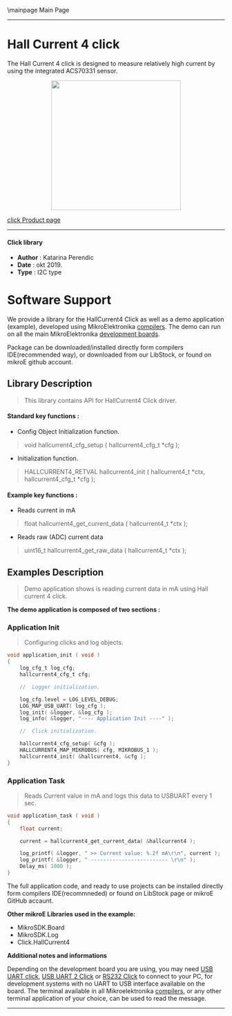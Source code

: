 \mainpage Main Page
 
 

---
# Hall Current 4 click

The Hall Current 4 click is designed to measure relatively high current by using the integrated ACS70331 sensor.

<p align="center">
  <img src="https://download.mikroe.com/images/click_for_ide/hallcurrent4_click.png" height=300px>
</p>

[click Product page](https://www.mikroe.com/hall-current-4-click)

---


#### Click library 

- **Author**        : Katarina Perendic
- **Date**          : okt 2019.
- **Type**          : I2C type


# Software Support

We provide a library for the HallCurrent4 Click 
as well as a demo application (example), developed using MikroElektronika 
[compilers](https://shop.mikroe.com/compilers). 
The demo can run on all the main MikroElektronika [development boards](https://shop.mikroe.com/development-boards).

Package can be downloaded/installed directly form compilers IDE(recommended way), or downloaded from our LibStock, or found on mikroE github account. 

## Library Description

> This library contains API for HallCurrent4 Click driver.

#### Standard key functions :

- Config Object Initialization function.
> void hallcurrent4_cfg_setup ( hallcurrent4_cfg_t *cfg ); 
 
- Initialization function.
> HALLCURRENT4_RETVAL hallcurrent4_init ( hallcurrent4_t *ctx, hallcurrent4_cfg_t *cfg );

#### Example key functions :

- Reads current in mA
> float hallcurrent4_get_current_data ( hallcurrent4_t *ctx );
 
- Reads raw (ADC) current data
> uint16_t hallcurrent4_get_raw_data ( hallcurrent4_t *ctx );

## Examples Description

> Demo application shows is reading current data in mA using Hall current 4 click. 

**The demo application is composed of two sections :**

### Application Init 

> Configuring clicks and log objects.

```c
void application_init ( void )
{
    log_cfg_t log_cfg;
    hallcurrent4_cfg_t cfg;

    //  Logger initialization.

    log_cfg.level = LOG_LEVEL_DEBUG;
    LOG_MAP_USB_UART( log_cfg );
    log_init( &logger, &log_cfg );
    log_info( &logger, "---- Application Init ----" );

    //  Click initialization.

    hallcurrent4_cfg_setup( &cfg );
    HALLCURRENT4_MAP_MIKROBUS( cfg, MIKROBUS_1 );
    hallcurrent4_init( &hallcurrent4, &cfg );
}
```

### Application Task

> Reads Current value in mA and logs this data to USBUART every 1 sec.

```c
void application_task ( void )
{
    float current;

    current = hallcurrent4_get_current_data( &hallcurrent4 );

    log_printf( &logger, " >> Current value: %.2f mA\r\n", current );
    log_printf( &logger, " ------------------------- \r\n" );
    Delay_ms( 1000 );
}
```

The full application code, and ready to use projects can be  installed directly form compilers IDE(recommneded) or found on LibStock page or mikroE GitHub accaunt.

**Other mikroE Libraries used in the example:** 

- MikroSDK.Board
- MikroSDK.Log
- Click.HallCurrent4

**Additional notes and informations**

Depending on the development board you are using, you may need 
[USB UART click](https://shop.mikroe.com/usb-uart-click), 
[USB UART 2 Click](https://shop.mikroe.com/usb-uart-2-click) or 
[RS232 Click](https://shop.mikroe.com/rs232-click) to connect to your PC, for 
development systems with no UART to USB interface available on the board. The 
terminal available in all Mikroelektronika 
[compilers](https://shop.mikroe.com/compilers), or any other terminal application 
of your choice, can be used to read the message.



---
